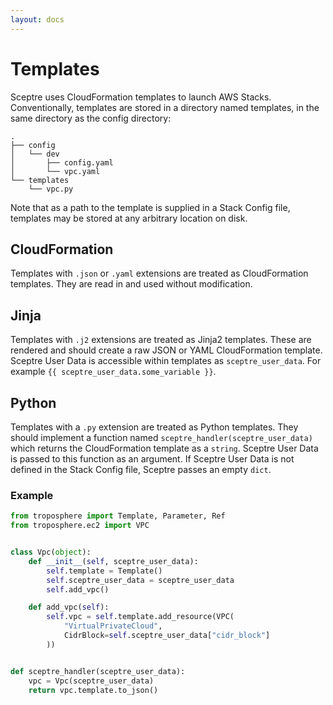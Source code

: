 ```yaml
---
layout: docs
---
```


# Templates

Sceptre uses CloudFormation templates to launch AWS Stacks. Conventionally, templates are stored in a directory named templates, in the same directory as the config directory:

```
.
├── config
│   └── dev
│       ├── config.yaml
│       └── vpc.yaml
└── templates
    └── vpc.py
```

Note that as a path to the template is supplied in a Stack Config file, templates may be stored at any arbitrary location on disk.


## CloudFormation

Templates with `.json` or `.yaml` extensions are treated as CloudFormation templates. They are read in and used without modification.


## Jinja

Templates with `.j2` extensions are treated as Jinja2 templates. These are rendered and should create a raw JSON or YAML CloudFormation template. Sceptre User Data is accessible within templates as `sceptre_user_data`. For example `{{ sceptre_user_data.some_variable }}`.


## Python

Templates with a `.py` extension are treated as Python templates. They should implement a function named `sceptre_handler(sceptre_user_data)` which returns the CloudFormation template as a `string`. Sceptre User Data is passed to this function as an argument. If Sceptre User Data is not defined in the Stack Config file, Sceptre passes an empty `dict`.


### Example

```python
from troposphere import Template, Parameter, Ref
from troposphere.ec2 import VPC


class Vpc(object):
    def __init__(self, sceptre_user_data):
        self.template = Template()
        self.sceptre_user_data = sceptre_user_data
        self.add_vpc()

    def add_vpc(self):
        self.vpc = self.template.add_resource(VPC(
            "VirtualPrivateCloud",
            CidrBlock=self.sceptre_user_data["cidr_block"]
        ))


def sceptre_handler(sceptre_user_data):
    vpc = Vpc(sceptre_user_data)
    return vpc.template.to_json()
```
